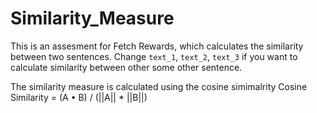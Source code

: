 # Similarity_Measure

This is an assesment for Fetch Rewards, which calculates the similarity between two sentences. Change `text_1`, `text_2`, `text_3` if you want to calculate similarity between other some other sentence.  

The similarity measure is calculated using the cosine simimalrity Cosine Similarity = (A • B) / (||A|| * ||B||)
